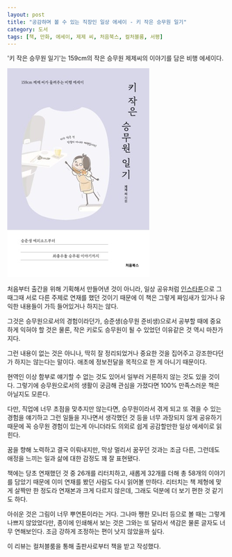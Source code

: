 ```yaml
---
layout: post
title: "공감하며 볼 수 있는 직장인 일상 에세이 - 키 작은 승무원 일기"
category: 도서
tags: [책, 만화, 에세이, 제제 씨, 처음북스, 컬처블룸, 서평]
---
```


'키 작은 승무원 일기'는
159cm의 작은 승무원 제제씨의 이야기를 담은 비행 에세이다.

![표지](/images/book/jeje-little-flight-attendant-diary-comic-book-h480.jpg)

처음부터 출간을 위해 기획해서 만들어낸 것이 아니라,
일상 공유처럼 [인스타툰](https://www.instagram.com/jeje_little/)으로
그때그때 서로 다른 주제로 연재를 했던 것이기 때문에
이 책은 그렇게 짜임새가 있거나
유익한 내용들이 가득 들어있거나 하지는 않다.

그것은 승무원으로서의 경험이라던가,
승준생(승무원 준비생)으로서 공부할 때에 중요하게 익혀야 할 것은 물론,
작은 키로도 승무원이 될 수 있었던 이유같은 것 역시 마찬가지다.

그런 내용이 없는 것은 아니나,
딱히 잘 정리되었거나 중요한 것을 집어주고 강조한다던가 하지는 않는다는 말이다.
애초에 정보전달을 목적으로 한 게 아니기 때문이다.

현역인 이상 함부로 얘기할 수 없는 것도 있어서
일부러 거론하지 않는 것도 있을 것이다.
그렇기에 승무원으로서의 생활이 궁금해 관심을 가졌다면 100% 만족스러운 책은 아닐지도 모른다.

다만, 직업에 너무 초점을 맞추지만 않는다면,
승무원이라서 겪게 되고 또 겪을 수 있는 경험을 얘기하고
그런 일들을 지나면서 생각했던 것 등을
너무 과장되지 않게 공유하기 때문에
꼭 승무원 경험이 있는게 아니더라도 의외로 쉽게 공감할만한 일상 에세이로 읽힌다.

꿈을 향해 노력하고 결국 이뤄내지만,
막상 멀리서 꿈꾸던 것과는 조금 다른,
그런데도 애정을 느끼는 일과 삶에 대한 감정도 꽤 잘 표현됐다.

책에는 당초 연재했던 것 중 26개를 리터치하고,
새롭게 32개를 더해 총 58개의 이야기를 담았기 때문에
이미 연재를 봤던 사람도 다시 읽어볼 만하다.
리터치는 책 제형에 맞게 살짝만 한 정도라 연재본과 크게 다르지 않은데,
그래도 덕분에 더 보기 편한 것 같기도 하다.

아쉬운 것은 그림이 너무 뿌연톤이라는 거다.
그나마 쨍한 모니터 등으로 볼 때는 그렇게 나쁘지 않았었다만,
종이에 인쇄해서 보는 것은 그와는 또 달라서
색감은 물론 글자도 너무 연해보인다.
조금 강하게 조정하는 편이 낫지 않았을까 싶다.



<div class="im im-info">
이 리뷰는 컬처블룸을 통해 출판사로부터 책을 받고 작성했다.
</div>
